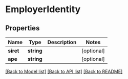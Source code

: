 # EmployerIdentity

## Properties
Name | Type | Description | Notes
------------ | ------------- | ------------- | -------------
**siret** | **string** |  | [optional] 
**ape** | **string** |  | [optional] 

[[Back to Model list]](../../README.md#documentation-for-models) [[Back to API list]](../../README.md#documentation-for-api-endpoints) [[Back to README]](../../README.md)

